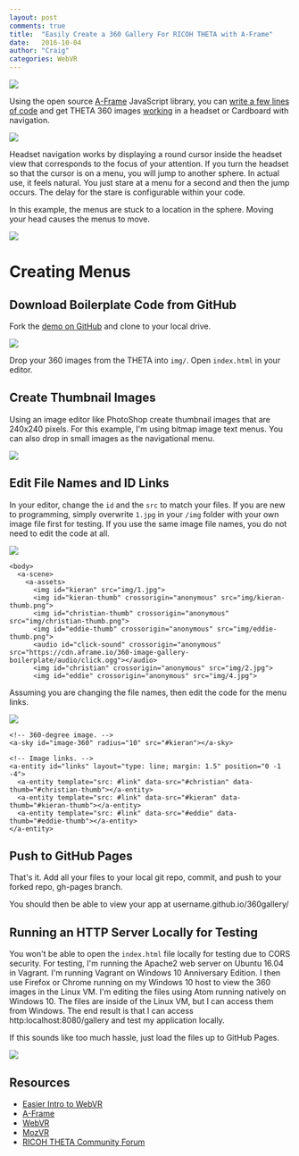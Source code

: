 ```yaml
---
layout: post
comments: true
title:  "Easily Create a 360 Gallery For RICOH THETA with A-Frame"
date:   2016-10-04
author: "Craig"
categories: WebVR
---
```

[![](http://lists.theta360.guide/uploads/default/original/1X/d11f4be895176ddeaa99851f66c8e2868c4adcc7.jpg)](https://codetricity.github.io/360gallery/)

Using the open source [A-Frame](https://aframe.io/docs/0.3.0/introduction/)
JavaScript library, you can
[write a few lines of code](http://theta360.guide/blog/webvr/2016/09/14/using-aframe-ricoh-theta.html)
 and get THETA 360 images
 [working](https://codetricity.github.io/aframe-demo/scene1.html)
  in a headset or Cardboard with
navigation.

![](/blog/img/2016-10/aframe-navigation.png)

Headset navigation works by displaying a round cursor inside the headset view
that corresponds to the focus of your attention. If you turn the headset so that the
cursor is on a menu, you will jump to another sphere. In actual use, it feels natural. You
just stare at a menu for a second and then the jump occurs. The delay for the stare is
configurable within your code.

In this example, the menus are stuck to a location in the sphere.
Moving your head causes the menus to move.

![](/blog/img/2016-10/aframe-menu-movement.png)

# Creating Menus

## Download Boilerplate Code from GitHub
Fork the [demo on GitHub](https://github.com/theta360developers/360gallery)
and clone to your local drive.

![](/blog/img/2016-10/aframe-files.png)

Drop your 360 images from the THETA into `img/`.
Open `index.html` in your editor.

## Create Thumbnail Images

Using an image editor like PhotoShop create thumbnail images that are
240x240 pixels. For this example, I'm using bitmap image text menus.
You can also
drop in small images as the navigational menu.

![](/blog/img/2016-10/image-files.png)




## Edit File Names and ID Links
In your editor, change the `id` and the `src` to match your files. If you
are new to programming, simply overwrite `1.jpg` in your `/img` folder
with your own image file first for testing. If you use the same image file
names, you do not need to edit the code at all.

![](/blog/img/2016-10/edit-files.png)

    <body>
      <a-scene>
        <a-assets>
          <img id="kieran" src="img/1.jpg">
          <img id="kieran-thumb" crossorigin="anonymous" src="img/kieran-thumb.png">
          <img id="christian-thumb" crossorigin="anonymous" src="img/christian-thumb.png">
          <img id="eddie-thumb" crossorigin="anonymous" src="img/eddie-thumb.png">
          <audio id="click-sound" crossorigin="anonymous" src="https://cdn.aframe.io/360-image-gallery-boilerplate/audio/click.ogg"></audio>
          <img id="christian" crossorigin="anonymous" src="img/2.jpg">
          <img id="eddie" crossorigin="anonymous" src="img/4.jpg">


Assuming you are changing the file names, then edit the code for the
menu links.

![](/blog/img/2016-10/edit-file-menu.png)

    <!-- 360-degree image. -->
    <a-sky id="image-360" radius="10" src="#kieran"></a-sky>

    <!-- Image links. -->
    <a-entity id="links" layout="type: line; margin: 1.5" position="0 -1 -4">
      <a-entity template="src: #link" data-src="#christian" data-thumb="#christian-thumb"></a-entity>
      <a-entity template="src: #link" data-src="#kieran" data-thumb="#kieran-thumb"></a-entity>
      <a-entity template="src: #link" data-src="#eddie" data-thumb="#eddie-thumb"></a-entity>
    </a-entity>

## Push to GitHub Pages
That's it. Add all your files to your local git repo, commit, and push to your forked repo, gh-pages branch.

You should then be able to view your app at username.github.io/360gallery/

## Running an HTTP Server Locally for Testing

You won't be able to open the `index.html` file locally for testing due to
CORS security. For testing, I'm running the Apache2 web server on Ubuntu 16.04
in Vagrant. I'm running Vagrant on Windows 10 Anniversary Edition. I then use
Firefox or Chrome running on my Windows 10 host to view the 360 images in the
Linux VM. I'm editing the files using Atom running natively on Windows 10. The
files are inside of the Linux VM, but I can access them from Windows. The end
result is that I can access http:localhost:8080/gallery and test my
application locally.

If this sounds like too much hassle, just load the files up to GitHub Pages.

![](/blog/img/2016-10/localbrowser.png)

## Resources
* [Easier Intro to WebVR](http://theta360.guide/blog/webvr/2016/09/14/using-aframe-ricoh-theta.html)
* [A-Frame](https://aframe.io/)
* [WebVR](https://webvr.info/)
* [MozVR](https://mozvr.com/)
* [RICOH THETA Community Forum](http://lists.theta360.guide/)
